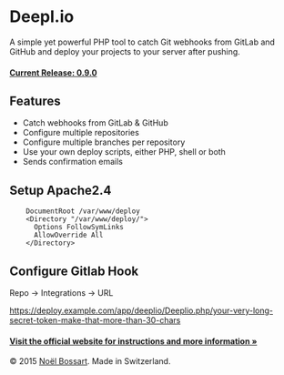 # Deepl.io

A simple yet powerful PHP tool to catch Git webhooks from GitLab and GitHub and deploy your projects to your server after pushing.

#### [Current Release: 0.9.0](https://github.com/noelboss/deepl.io/archive/0.9.0.zip)

## Features

* Catch webhooks from GitLab & GitHub
* Configure multiple repositories
* Configure multiple branches per repository
* Use your own deploy scripts, either PHP, shell or both
* Sends confirmation emails

## Setup Apache2.4

```
    DocumentRoot /var/www/deploy
    <Directory "/var/www/deploy/">
      Options FollowSymLinks
      AllowOverride All
    </Directory>
```

## Configure Gitlab Hook

Repo -> Integrations -> URL

https://deploy.example.com/app/deeplio/Deeplio.php/your-very-long-secret-token-make-that-more-than-30-chars


#### [Visit the official website for instructions and more information »](http://deepl.io)

© 2015 [Noël Bossart](http://noelboss.com). Made in Switzerland.
